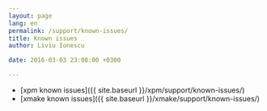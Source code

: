 ```yaml
---
layout: page
lang: en
permalink: /support/known-issues/
title: Known issues
author: Liviu Ionescu

date: 2016-03-03 23:08:00 +0300

---
```


* [xpm known issues]({{ site.baseurl }}/xpm/support/known-issues/)
* [xmake known issues]({{ site.baseurl }}/xmake/support/known-issues/)
